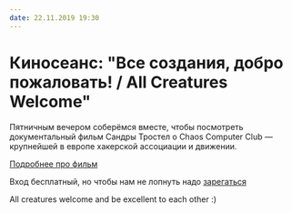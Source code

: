 ```yaml
---
date: 22.11.2019 19:30
---
```


# Киносеанс: "Все создания, добро пожаловать! / All Creatures Welcome"

Пятничным вечером соберёмся вместе, чтобы посмотреть документальный фильм Сандры Тростел о Chaos Computer Club — крупнейшей в европе хакерской ассоциации и движении.

[Подробнее про фильм](https://sandratrostel.de/projects/acw/)

Вход бесплатный, но чтобы нам не лопнуть надо [зарегаться](https://b4cksp4ce.timepad.ru/event/1120444/)

All creatures welcome and be excellent to each other :)
